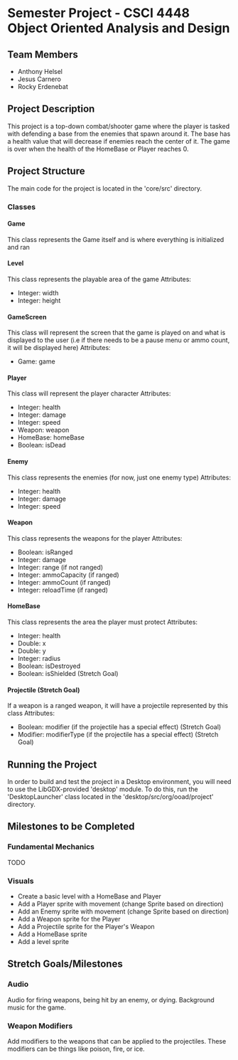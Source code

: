 # Semester Project - CSCI 4448 Object Oriented Analysis and Design

## Team Members
- Anthony Helsel
- Jesus Carnero
- Rocky Erdenebat

## Project Description
This project is a top-down combat/shooter game where the player is tasked with defending a base from the enemies that spawn around it. The base has a health value that will decrease if enemies reach the center of it. The game is over when the health of the HomeBase or Player reaches 0.

## Project Structure
The main code for the project is located in the 'core/src' directory.

### Classes

#### Game
This class represents the Game itself and is where everything is initialized and ran

#### Level
This class represents the playable area of the game
Attributes:
- Integer: width
- Integer: height

#### GameScreen
This class will represent the screen that the game is played on and what is displayed to the user (i.e if there needs to be a pause menu or ammo count, it will be displayed here)
Attributes:
- Game: game

#### Player
This class will represent the player character
Attributes:
- Integer: health
- Integer: damage
- Integer: speed
- Weapon: weapon
- HomeBase: homeBase
- Boolean: isDead

#### Enemy
This class represents the enemies (for now, just one enemy type)
Attributes:
- Integer: health
- Integer: damage
- Integer: speed

#### Weapon
This class represents the weapons for the player
Attributes: 
- Boolean: isRanged
- Integer: damage
- Integer: range (if not ranged)
- Integer: ammoCapacity (if ranged)
- Integer: ammoCount (if ranged)
- Integer: reloadTime (if ranged)

#### HomeBase
This class represents the area the player must protect
Attributes:
- Integer: health
- Double: x
- Double: y
- Integer: radius
- Boolean: isDestroyed
- Boolean: isShielded (Stretch Goal)

#### Projectile (Stretch Goal)
If a weapon is a ranged weapon, it will have a projectile represented by this class
Attributes:
- Boolean: modifier (if the projectile has a special effect) (Stretch Goal)
- Modifier: modifierType (if the projectile has a special effect) (Stretch Goal)

## Running the Project
In order to build and test the project in a Desktop environment, you will need to use the LibGDX-provided 'desktop' module.
To do this, run the 'DesktopLauncher' class located in the 'desktop/src/org/ooad/project' directory.



## Milestones to be Completed

### Fundamental Mechanics
TODO


### Visuals
- Create a basic level with a HomeBase and Player
- Add a Player sprite with movement (change Sprite based on direction)
- Add an Enemy sprite with movement (change Sprite based on direction)
- Add a Weapon sprite for the Player
- Add a Projectile sprite for the Player's Weapon
- Add a HomeBase sprite
- Add a level sprite 

## Stretch Goals/Milestones

### Audio
Audio for firing weapons, being hit by an enemy, or dying. Background music for the game. 

### Weapon Modifiers
Add modifiers to the weapons that can be applied to the projectiles. These modifiers can be things like poison, fire, or ice.